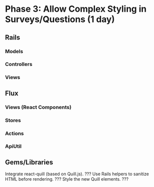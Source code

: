 # Phase 3: Allow Complex Styling in Surveys/Questions (1 day)

## Rails
### Models

### Controllers

### Views

## Flux
### Views (React Components)

### Stores

### Actions

### ApiUtil

## Gems/Libraries
  Integrate react-quill (based on Quill.js). ???
  Use Rails helpers to sanitize HTML before rendering. ???
  Style the new Quill elements. ???
